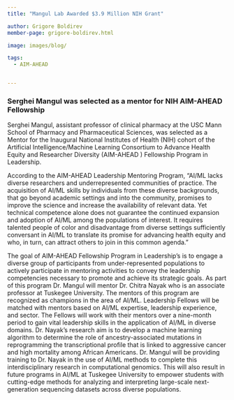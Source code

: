 ```yaml
---
title: "Mangul Lab Awarded $3.9 Million NIH Grant"

author: Grigore Boldirev
member-page: grigore-boldirev.html

image: images/blog/

tags:
  - AIM-AHEAD


---
```




### Serghei Mangul was selected as a mentor for NIH AIM-AHEAD Fellowship
Serghei Mangul, assistant professor of clinical pharmacy at the USC Mann School of Pharmacy and Pharmaceutical Sciences, was selected as a Mentor for the Inaugural National Institutes of Health (NIH) cohort of the Artificial Intelligence/Machine Learning Consortium to Advance Health Equity and Researcher Diversity (AIM-AHEAD ) Fellowship Program in Leadership. 

According to the AIM-AHEAD Leadership Mentoring Program, “AI/ML lacks diverse researchers and underrepresented communities of practice. The acquisition of AI/ML skills by individuals from these diverse backgrounds, that go beyond academic settings and into the community, promises to improve the science and increase the availability of relevant data. Yet technical competence alone does not guarantee the continued expansion and adoption of AI/ML among the populations of interest. It requires talented people of color and disadvantage from diverse settings sufficiently conversant in AI/ML to translate its promise for advancing health equity and who, in turn, can attract others to join in this common agenda.”



The goal of  AIM-AHEAD Fellowship Program in Leadership’s is to engage a diverse group of participants from under-represented populations to actively participate in mentoring activities to convey the leadership competencies necessary to promote and achieve its strategic goals. As part of this program Dr. Mangul will mentor Dr. Chitra Nayak  who is an associate professor at  Tuskegee University. The mentors of this program are recognized as champions in the area of  AI/ML.  Leadership Fellows will be matched with mentors based on AI/ML expertise, leadership experience, and sector. The Fellows will work with their mentors over a nine-month period to gain vital leadership skills in the application of AI/ML in diverse domains. Dr. Nayak’s research aim is to develop a machine learning algorithm to determine the role of ancestry-associated mutations in reprogramming the transcriptional profile that is linked to aggressive cancer and high mortality among African Americans. Dr. Mangul will be providing training to Dr. Nayak in the use of AI/ML methods to complete this interdisciplinary research in computational genomics. This will also result in future programs in AI/ML at Tuskegee University to empower students with cutting-edge methods for analyzing and interpreting large-scale next-generation sequencing datasets across diverse populations.






